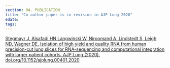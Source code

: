 ```yaml
---
section: 04. PUBLICATION
title: "Co-author paper is in revision in AJP Lung 2020"
edate: 
tags:
---
```


[Stegmayr J, Alsafadi HN Langwinski W, Niroomand A, Lindstedt S, Leigh ND, Wagner DE. Isolation of high yield and quality RNA from human precision-cut lung slices for RNA-sequencing and computational integration with larger patient cohorts. AJP Lung (2020). doi.org/10.1152/ajplung.00401.2020](https://journals.physiology.org/doi/full/10.1152/ajplung.00401.2020)